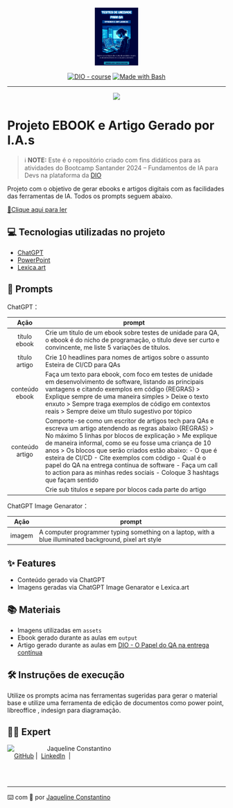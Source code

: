 <p align="center">
    <img width="100" src=".github/assets/banner.png">
</p>


<p align="center">
<a href="https://dio.me/"><img src="https://img.shields.io/badge/DIO-Course-28DA77?logo=youtube" alt="DIO - course"></a>
<a href="https://www.gnu.org/software/bash/" title="Go to Bash homepage"><img src="https://img.shields.io/badge/Prompt-Project-blue?logo=gnu-bash&amp;logoColor=white" alt="Made with Bash"></a></p>

-------


<p align="center">
<img 
    src="./assets/cover.png"
    width="400"  
/>
</p>

# Projeto EBOOK e Artigo Gerado por I.A.s

 > ℹ **NOTE:** Este é o repositório criado com fins didáticos para as atividades do Bootcamp Santander 2024 – Fundamentos de IA para Devs na plataforma da [DIO](https://dio.me)

Projeto com o objetivo de gerar ebooks e artigos digitais com as facilidades das ferramentas de IA. Todos os prompts
seguem abaixo.

<a href="https://github.com/cnjaqueline/ebook-created-using-chatGPT/blob/main/output/Ebook_IA_Unit_Testing.pdf" title="View PDF now"> 📕Clique aqui para ler</a>

## 💻 Tecnologias utilizadas no projeto

- [ChatGPT](https://chat.openai.com/) 
- [PowerPoint](https://www.microsoft.com/en/microsoft-365/powerpoint)
- [Lexica.art](http://lexica.art/)

## 🧠 Prompts


ChatGPT：

|   Ação   | prompt                                                                                                                                                                                                                                                                         |
| :------: | ------------------------------------------------------------------------------------------------------------------------------------------------------------------------------------------------------------------------------------------------------------------------------ |
|  título ebook  | Crie um titulo de um ebook sobre testes de unidade para QA, o ebook é do nicho de programação, o titulo deve ser curto e convincente, me liste 5 variações de títulos.                                                        |
| título artigo| Crie 10 headlines para nomes de artigos sobre o assunto Esteira de CI/CD para QAs |
| conteúdo ebook | Faça um texto para ebook, com foco em testes de unidade em desenvolvimento de software, listando as principais vantagens e citando exemplos em código {REGRAS} > Explique sempre de uma maneira simples > Deixe o texto enxuto > Sempre traga exemplos de código em contextos reais > Sempre deixe um título sugestivo por tópico |
| conteúdo artigo | Comporte-se como um escritor de artigos tech para QAs e escreva um artigo atendendo as regras abaixo {REGRAS} > No máximo 5 linhas por blocos de explicação > Me explique de maneira informal, como se eu fosse uma criança de 10 anos > Os blocos que serão criados estão abaixo: - O que é esteira de CI/CD - Cite exemplos com código - Qual é o papel do QA na entrega contínua de software - Faça um call to action para as minhas redes sociais - Coloque 3 hashtags que façam sentido 
| |Crie sub titulos e separe por blocos cada parte do artigo |


ChatGPT Image Genarator：

|  Ação  | prompt                                                                                 |
| :----: | -------------------------------------------------------------------------------------- |
| imagem | A computer programmer typing something on a laptop, with a blue illuminated background, pixel art style |

## ✨ Features

- Conteúdo gerado via ChatGPT
- Imagens geradas via ChatGPT Image Genarator e Lexica.art

## 📚 Materiais

- Imagens utilizadas em `assets`
- Ebook gerado durante as aulas em `output`
- Artigo gerado durante as aulas em [DIO - O Papel do QA na entrega contínua](https://web.dio.me/articles/um-guia-simples-de-cicd-para-qas)

## 🛠️ Instruções de execução

Utilize os prompts acima nas ferramentas sugeridas para gerar o material base e utilize uma ferramenta de edição de documentos como power point, libreoffice , indesign para diagramação.

## 👨‍💻 Expert

<p>
    <img 
      align=left 
      margin=10 
      width=80 
      src="https://avatars.githubusercontent.com/u/78482349?v=4"
    />
    <p>&nbsp&nbsp&nbspJaqueline Constantino<br>
    &nbsp&nbsp&nbsp
    <a href="https://github.com/cnjaqueline">
    GitHub</a>&nbsp;|&nbsp;
    <a href="www.linkedin.com/in/
jaquelineconstantino">LinkedIn</a>
&nbsp;|&nbsp;</p>
</p>
<br/><br/>
<p>

---

⌨️ com 💜 por [Jaqueline Constantino](https://github.com/cnjaqueline)